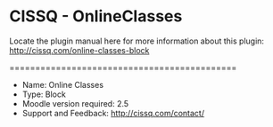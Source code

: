 CISSQ - OnlineClasses
=============

Locate the plugin manual here for more information about this plugin: http://cissq.com/online-classes-block

============================================

- Name: Online Classes
- Type: Block
- Moodle version required: 2.5
- Support and Feedback: http://cissq.com/contact/
